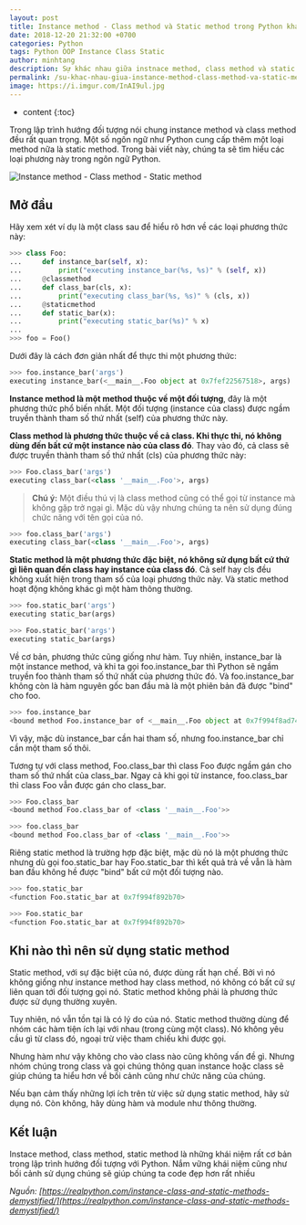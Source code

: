 ```yaml
---
layout: post
title: Instance method - Class method và Static method trong Python khác nhau như thế nào
date: 2018-12-20 21:32:00 +0700
categories: Python
tags: Python OOP Instance Class Static
author: minhtang
description: Sự khác nhau giữa instnace method, class method và static method trong Python
permalink: /su-khac-nhau-giua-instance-method-class-method-va-static-method-trong-python.html
image: https://i.imgur.com/InAI9ul.jpg
---
```


* content
{:toc}


Trong lập trình hướng đối tượng nói chung instance method và class method đều rất quan trọng. Một số ngôn ngữ như Python cung cấp thêm một loại method nữa là static method. Trong bài viết này, chúng ta sẽ tìm hiểu các loại phương này trong ngôn ngữ Python.

![Instance method - Class method - Static method](https://i.imgur.com/InAI9ul.jpg)



## Mở đầu
Hãy xem xét ví dụ là một class sau để hiểu rõ hơn về các loại phương thức này:

```python
>>> class Foo:
...     def instance_bar(self, x):
...         print("executing instance_bar(%s, %s)" % (self, x))
...     @classmethod
...     def class_bar(cls, x):
...         print("executing class_bar(%s, %s)" % (cls, x))
...     @staticmethod
...     def static_bar(x):
...         print("executing static_bar(%s)" % x)
...
>>> foo = Foo()
```

Dưới đây là cách đơn giản nhất để thực thi một phương thức:

```python
>>> foo.instance_bar('args')
executing instance_bar(<__main__.Foo object at 0x7fef22567518>, args)
```

**Instance method là một method thuộc về một đối tượng**, đây là một phương thức phổ biến nhất. Một đối tượng (instance của class) được ngầm truyền thành tham số thứ nhất (self) của phương thức này.

**Class method là phương thức thuộc về cả class. Khi thực thi, nó không dùng đến bất cứ một instance nào của class đó**. Thay vào đó, cả class sẽ được truyền thành tham số thứ nhất (cls) của phương thức này:

```python
>>> Foo.class_bar('args')
executing class_bar(<class '__main__.Foo'>, args)
```

> **Chú ý:** Một điều thú vị là class method cũng có thể gọi từ instance mà không gặp trở ngại gì.
Mặc dù vậy nhưng chúng ta nên sử dụng đúng chức năng với tên gọi của nó.

```python
>>> foo.class_bar('args')
executing class_bar(<class '__main__.Foo'>, args)
```

**Static method là một phương thức đặc biệt, nó không sử dụng bất cứ thứ gì liên quan đến class hay instance của class đó**. Cả self hay cls đều không xuất hiện trong tham số của loại phương thức này. Và static method hoạt động không khác gì một hàm thông thường.

```python
>>> foo.static_bar('args')
executing static_bar(args)

>>> Foo.static_bar('args')
executing static_bar(args)
```

Về cơ bản, phương thức cũng giống như hàm. Tuy nhiên, instance_bar là một instance method, và khi ta gọi foo.instance_bar thì Python sẽ ngầm truyền foo thành tham số thứ nhất của phương thức đó. Và foo.instance_bar không còn là hàm nguyên gốc ban đầu mà là một phiên bản đã được "bind" cho foo.

```python
>>> foo.instance_bar
<bound method Foo.instance_bar of <__main__.Foo object at 0x7f994f8ad748>>
```

Vì vậy, mặc dù instance_bar cần hai tham số, nhưng foo.instance_bar chỉ cần một tham số thôi.

Tương tự với class method, Foo.class_bar thì class Foo được ngầm gán cho tham số thứ nhất của class_bar. Ngay cả khi gọi từ instance, foo.class_bar thì class Foo vẫn được gán cho class_bar.

```python
>>> Foo.class_bar
<bound method Foo.class_bar of <class '__main__.Foo'>>
```

<div class="merge-code"></div>

```python
>>> foo.class_bar
<bound method Foo.class_bar of <class '__main__.Foo'>>
```

Riêng static method là trường hợp đặc biệt, mặc dù nó là một phương thức nhưng dù gọi foo.static_bar hay Foo.static_bar thì kết quả trả về vẫn là hàm ban đầu không hề được "bind" bất cứ một đối tượng nào.

```python
>>> foo.static_bar
<function Foo.static_bar at 0x7f994f892b70>
```
<div class="merge-code"></div>

```python
>>> Foo.static_bar
<function Foo.static_bar at 0x7f994f892b70>
```

## Khi nào thì nên sử dụng static method
Static method, với sự đặc biệt của nó, được dùng rất hạn chế. Bởi vì nó không giống như instance method hay class method, nó không có bất cứ sự liên quan tới đối tượng gọi nó. Static method không phải là phương thức được sử dụng thường xuyên.

Tuy nhiên, nó vẫn tồn tại là có lý do của nó. Static method thường dùng để nhóm các hàm tiện ích lại với nhau (trong cùng một class). Nó không yêu cầu gì từ class đó, ngoại trừ việc tham chiếu khi được gọi.

Nhưng hàm như vậy không cho vào class nào cũng không vấn đề gì. Nhưng nhóm chúng trong class và gọi chúng thông quan instance hoặc class sẽ giúp chúng ta hiểu hơn về bối cảnh cũng như chức năng của chúng.

Nếu bạn cảm thấy những lợi ích trên từ việc sử dụng static method, hãy sử dụng nó. Còn không, hãy dùng hàm và module như thông thường.

## Kết luận
Instace method, class method, static method là những khái niệm rất cơ bản trong lập trình hướng đối tượng với Python. Nắm vững khái niệm cũng như bối cảnh sử dụng chúng sẽ giúp chúng ta code đẹp hơn rất nhiều

*Nguồn: [https://realpython.com/instance-class-and-static-methods-demystified/](https://realpython.com/instance-class-and-static-methods-demystified/)*
